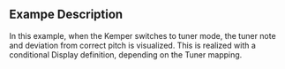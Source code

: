 ## Exampe Description

In this example, when the Kemper switches to tuner mode, the tuner note and deviation from correct pitch is visualized.
This is realized with a conditional Display definition, depending on the Tuner mapping.